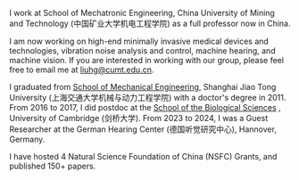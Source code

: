 I work at School of Mechatronic Engineering, China University of Mining and Technology (中国矿业大学机电工程学院) as a full professor now in China. 

I am now working on high-end minimally invasive medical devices and technologies, vibration noise analysis and control, machine hearing, and machine vision. If you are interested in working with our group, please feel free to email me at [liuhg@cumt.edu.cn](mailto:liuhg@cumt.edu.cn). 

I graduated from [School of Mechanical Engineering](https://me.sjtu.edu.cn/), Shanghai Jiao Tong University (上海交通大学机械与动力工程学院) with a doctor's degree in 2011. From 2016 to 2017, I did postdoc at the [School of the Biological Sciences](https://www.bio.cam.ac.uk/) , University of Cambridge (剑桥大学). From 2023 to 2024, I was a Guest Researcher at the German Hearing Center (德国听觉研究中心), Hannover, Germany. 

I have hosted 4 Natural Science Foundation of China (NSFC) Grants, and published 150+ papers. 
